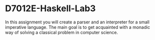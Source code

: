 # D7012E-Haskell-Lab3
In this assignment you will create a parser and an interpreter for a small imperative language. The main goal is to get acquainted with a monadic way of solving a classical problem in computer science. 
